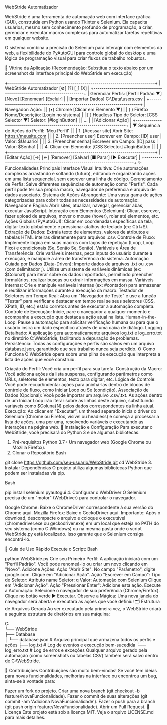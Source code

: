 WebStride Automatizador

WebStride é uma ferramenta de automação web com interface gráfica (GUI), construída em Python usando Tkinter e Selenium. Ela capacita usuários, mesmo sem conhecimento profundo de programação, a criar, gerenciar e executar macros complexas para automatizar tarefas repetitivas em qualquer website.

O sistema combina a precisão do Selenium para interagir com elementos da web, a flexibilidade do PyAutoGUI para controle global do desktop e uma lógica de programação visual para criar fluxos de trabalho robustos.

📸 Vitrine da Aplicação
(Recomendação: Substitua o texto abaixo por um screenshot da interface principal do WebStride em execução)

+-------------------------------------------------------------------------+
| WebStride Automatizador                        [⚙] [?] [_] [X]          |
+-------------------------------------------------------------------------+
| Gerenciar Perfis: [Perfil Padrão ▼] [Novo] [Renomear] [Excluir]           |
| [Importar Dados] C:\Data\users.csv                                      |
+-------------------------------------------------------------------------+
|  Navegador:     Ação:                                                   |
|  (•) Chrome     [Clicar em Elemento                                ▼]   |
|  ( ) Firefox    Nome/Descrição: [Login no sistema]                        |
|  [ ] Headless   Tipo de Seletor: [CSS Selector ▼] Seletor: [#loginButton] |
|                 ...                                                     |
|                                                     [Adicionar Ação]    |
+-------------------------------------------------------------------------+
| ▼ Sequência de Ações do Perfil: 'Meu Perfil'                            |
| | 1. [Acessar site] Abrir Site: https://meusite.com                     |
| | 2. [Preencher user] Escrever em Campo: [ID] user | Valor: $Usuario1  |
| | 3. [Preencher senha] Escrever em Campo: [ID] pass | Valor: $Senha1   |
| | 4. Clicar em Elemento: [CSS Selector] #loginButton                    |
| |                                                                       |
+-------------------------------------------------------------------------+
| [Editar Ação] [->] [<-] [Remover]            [Salvar] [■ Parar] [▶ Executar] |
+-------------------------------------------------------------------------+
✨ Funcionalidades Principais
Interface Visual Intuitiva: Crie automações complexas arrastando e soltando (futuro), editando e organizando ações em uma lista sequencial, sem escrever uma linha de código.
Gerenciamento de Perfis: Salve diferentes sequências de automação como "Perfis". Cada perfil pode ter sua própria macro, navegador de preferência e arquivo de dados associado.
Sistema de Ações Abrangente: Uma vasta gama de ações categorizadas para cobrir todas as necessidades de automação:
Navegador e Página: Abrir sites, atualizar, navegar, gerenciar abas, executar JavaScript.
Interação com Elementos (Selenium): Clicar, escrever, fazer upload de arquivos, mover o mouse (hover), rolar até elementos, etc.
Ações Globais (PyAutoGUI): Clicar em coordenadas específicas da tela, digitar texto globalmente e pressionar atalhos de teclado (ex: Ctrl+S).
Extração de Dados: Extraia texto de elementos, valores de atributos e tabelas HTML inteiras diretamente para arquivos .csv.
Controle de Fluxo: Implemente lógica em suas macros com laços de repetição (Loop, Loop Fixo) e condicionais (Se, Senão Se, Senão).
Variáveis e Área de Transferência: Crie variáveis internas, peça inputs do usuário durante a execução, e manipule a área de transferência do sistema.
Automação Guiada por Dados (Data-Driven):
Importe dados de arquivos .txt ou .csv (com delimitador ;).
Utilize um sistema de variáveis dinâmicas (ex: $Coluna1) para iterar sobre os dados importados, permitindo preencher formulários, realizar buscas ou extrair informações em massa.
Variáveis Internas: Crie e manipule variáveis internas (ex: #contador) para armazenar e reutilizar informações durante a execução da macro.
Testador de Seletores em Tempo Real: Abra um "Navegador de Teste" e use a função "Testar" para verificar e destacar em tempo real se seus seletores (CSS, XPath, ID, etc.) estão corretos antes de executar a automação completa.
Controle de Execução: Inicie, pare o navegador a qualquer momento e acompanhe a execução que destaca a ação atual na lista.
Human-in-the-Loop: Pause a automação para solicitar verificação humana ou para que o usuário insira um dado específico através de uma caixa de diálogo.
Logging Detalhado: A aplicação gera automaticamente arquivos log.txt e log_erro.txt no diretório C:\WebStride, facilitando a depuração de problemas.
Persistência: Todas as configurações e perfis são salvos em um arquivo database.json, garantindo que seu trabalho nunca seja perdido.
⚙️ Como Funciona
O WebStride opera sobre uma pilha de execução que interpreta a lista de ações que você construiu.

Criação do Perfil: Você cria um perfil para sua tarefa.
Construção da Macro: Você adiciona ações da lista suspensa, configurando parâmetros como URLs, seletores de elementos, texto para digitar, etc.
Lógica de Controle: Você pode recuar/indentar ações para aninhá-las dentro de blocos de controle de fluxo, como Iniciar Loop ou Se (condição).
Associação de Dados (Opcional): Você pode importar um arquivo .csv/.txt. As ações dentro de um Iniciar Loop irão iterar sobre as linhas deste arquivo, substituindo variáveis como $Coluna{N} pelos dados correspondentes da linha atual.
Execução: Ao clicar em "Executar", um thread separado inicia o driver do Selenium (Chrome ou Firefox, visível ou headless) e começa a processar a lista de ações, uma por uma, resolvendo variáveis e executando as interações na página web.
🚀 Instalação e Configuração
Para executar o WebStride, você precisará do Python 3 e de algumas bibliotecas.

1. Pré-requisitos
Python 3.7+
Um navegador web (Google Chrome ou Mozilla Firefox).
2. Clonar o Repositório
Bash

git clone https://github.com/seu-usuario/WebStride.git
cd WebStride
3. Instalar Dependências
O projeto utiliza algumas bibliotecas Python que podem ser instaladas via pip.

Bash

pip install selenium pyautogui
4. Configurar o WebDriver
O Selenium precisa de um "motor" (WebDriver) para controlar o navegador.

Google Chrome: Baixe o ChromeDriver correspondente à sua versão do Chrome aqui.
Mozilla Firefox: Baixe o GeckoDriver aqui.
Importante: Após o download, descompacte o arquivo e coloque o executável (chromedriver.exe ou geckodriver.exe) em um local que esteja no PATH do seu sistema (como C:\Windows) ou na mesma pasta onde o script WebStride.py está localizado. Isso garante que o Selenium consiga encontrá-lo.

📖 Guia de Uso Rápido
Execute o Script:
Bash

python WebStride.py
Crie seu Primeiro Perfil:
A aplicação iniciará com um "Perfil Padrão". Você pode renomeá-lo ou criar um novo clicando em "Novo".
Adicione Ações:
Ação "Abrir Site": No campo "Parâmetro", digite google.com. Clique em "Adicionar Ação".
Ação "Escrever em Campo":
Tipo de Seletor: Atributo name
Seletor: q
Valor: Automação com Selenium
Clique em "Adicionar Ação".
Ação "Pressionar Enter": Adicione esta ação.
Execute a Automação:
Selecione o navegador de sua preferência (Chrome/Firefox).
Clique no botão verde ▶ Executar.
Observe a Mágica: Uma nova janela do navegador será aberta e executará as ações que você definiu!
🗂️ Estrutura de Arquivos Gerada
Ao ser executado pela primeira vez, o WebStride criará a seguinte estrutura de diretórios em sua máquina:

C:\
└── WebStride\
    ├── Database\
    │   └── database.json  # Arquivo principal que armazena todos os perfis e ações
    ├── log.txt            # Log de eventos e execução bem-sucedida
    └── log_erro.txt       # Log de erros e exceções
Qualquer arquivo gerado pela automação (como screenshots ou tabelas CSV) também será salvo dentro de C:\WebStride.

🤝 Contribuições
Contribuições são muito bem-vindas! Se você tem ideias para novas funcionalidades, melhorias na interface ou encontrou um bug, sinta-se à vontade para:

Fazer um fork do projeto.
Criar uma nova branch (git checkout -b feature/NovaFuncionalidade).
Fazer o commit de suas alterações (git commit -am 'Adiciona NovaFuncionalidade').
Fazer o push para a branch (git push origin feature/NovaFuncionalidade).
Abrir um Pull Request.
📜 Licença
Este projeto está sob a licença MIT. Veja o arquivo LICENSE.md para mais detalhes.







